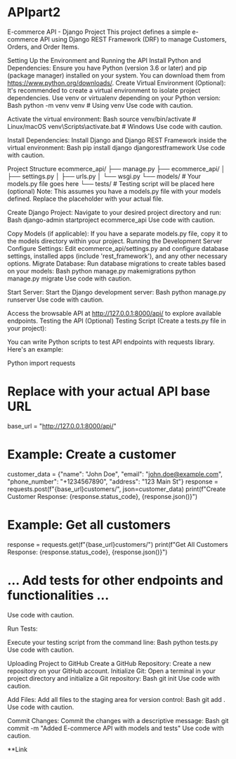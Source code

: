 # APIpart2
E-commerce API - Django Project
This project defines a simple e-commerce API using Django REST Framework (DRF) to manage Customers, Orders, and Order Items.

Setting Up the Environment and Running the API
Install Python and Dependencies:
Ensure you have Python (version 3.6 or later) and pip (package manager) installed on your system. You can download them from https://www.python.org/downloads/.
Create Virtual Environment (Optional):
It's recommended to create a virtual environment to isolate project dependencies. Use venv or virtualenv depending on your Python version:
Bash
python -m venv venv  # Using venv
Use code with caution.

Activate the virtual environment:
Bash
source venv/bin/activate  # Linux/macOS
venv\Scripts\activate.bat  # Windows
Use code with caution.

Install Dependencies:
Install Django and Django REST Framework inside the virtual environment:
Bash
pip install django djangorestframework
Use code with caution.

Project Structure
ecommerce_api/
├── manage.py
├── ecommerce_api/
│   ├── settings.py
│   ├── urls.py
│   └── wsgi.py
└── models/  # Your models.py file goes here
└── tests/  # Testing script will be placed here (optional)
Note: This assumes you have a models.py file with your models defined. Replace the placeholder with your actual file.

Create Django Project:
Navigate to your desired project directory and run:
Bash
django-admin startproject ecommerce_api
Use code with caution.

Copy Models (if applicable):
If you have a separate models.py file, copy it to the models directory within your project.
Running the Development Server
Configure Settings:
Edit ecommerce_api/settings.py and configure database settings, installed apps (include 'rest_framework'), and any other necessary options.
Migrate Database:
Run database migrations to create tables based on your models:
Bash
python manage.py makemigrations
python manage.py migrate
Use code with caution.

Start Server:
Start the Django development server:
Bash
python manage.py runserver
Use code with caution.

Access the browsable API at http://127.0.0.1:8000/api/ to explore available endpoints.
Testing the API (Optional)
Testing Script (Create a tests.py file in your project):

You can write Python scripts to test API endpoints with requests library. Here's an example:
<!-- end list -->

Python
import requests

# Replace with your actual API base URL
base_url = "http://127.0.0.1:8000/api/"

# Example: Create a customer
customer_data = {"name": "John Doe", "email": "john.doe@example.com", "phone_number": "+1234567890", "address": "123 Main St"}
response = requests.post(f"{base_url}customers/", json=customer_data)
print(f"Create Customer Response: {response.status_code}, {response.json()}")

# Example: Get all customers
response = requests.get(f"{base_url}customers/")
print(f"Get All Customers Response: {response.status_code}, {response.json()}")

# ... Add tests for other endpoints and functionalities ...
Use code with caution.

Run Tests:

Execute your testing script from the command line:
Bash
python tests.py
Use code with caution.

Uploading Project to GitHub
Create a GitHub Repository:
Create a new repository on your GitHub account.
Initialize Git:
Open a terminal in your project directory and initialize a Git repository:
Bash
git init
Use code with caution.

Add Files:
Add all files to the staging area for version control:
Bash
git add .
Use code with caution.

Commit Changes:
Commit the changes with a descriptive message:
Bash
git commit -m "Added E-commerce API with models and tests"
Use code with caution.

**Link
